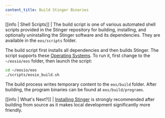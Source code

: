 ```yaml
---
content_title: Build Stinger Binaries
---
```


[[info | Shell Scripts]]
| The build script is one of various automated shell scripts provided in the Stinger repository for building, installing, and optionally uninstalling the Stinger software and its dependencies. They are available in the `eos/scripts` folder.

The build script first installs all dependencies and then builds Stinger. The script supports these [Operating Systems](../../index.md#supported-operating-systems). To run it, first change to the `~/eosio/eos` folder, then launch the script:

```sh
cd ~/eosio/eos
./scripts/eosio_build.sh
```

The build process writes temporary content to the `eos/build` folder. After building, the program binaries can be found at `eos/build/programs`.

[[info | What's Next?]]
| [Installing Stinger](03_install-eosio-binaries.md) is strongly recommended after building from source as it makes local development significantly more friendly.
